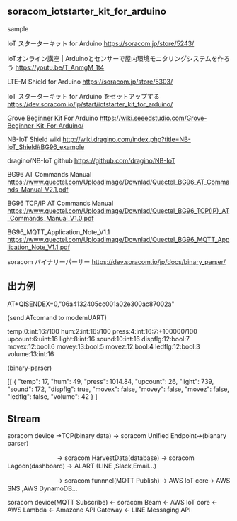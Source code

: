 ## soracom_iotstarter_kit_for_arduino 

sample 

IoT スターターキット for Arduino
https://soracom.jp/store/5243/

IoTオンライン講座 | Arduinoとセンサーで屋内環境モニタリングシステムを作ろう
https://youtu.be/T_AnmgM_1t4

LTE-M Shield for Arduino
https://soracom.jp/store/5303/

IoT スターターキット for Arduino をセットアップする
https://dev.soracom.io/jp/start/iotstarter_kit_for_arduino/

Grove Beginner Kit For Arduino
https://wiki.seeedstudio.com/Grove-Beginner-Kit-For-Arduino/

NB-IoT Shield wiki
http://wiki.dragino.com/index.php?title=NB-IoT_Shield#BG96_example

dragino/NB-IoT github
https://github.com/dragino/NB-IoT

BG96 AT Commands Manual
https://www.quectel.com/UploadImage/Downlad/Quectel_BG96_AT_Commands_Manual_V2.1.pdf

BG96 TCP/IP AT Commands Manual
https://www.quectel.com/UploadImage/Downlad/Quectel_BG96_TCP(IP)_AT_Commands_Manual_V1.0.pdf

BG96_MQTT_Application_Note_V1.1
https://www.quectel.com/UploadImage/Downlad/Quectel_BG96_MQTT_Application_Note_V1.1.pdf

soracom バイナリーパーサー
https://dev.soracom.io/jp/docs/binary_parser/

## 出力例

AT+QISENDEX=0,"06a4132405cc001a02e300ac87002a"

(send ATcomand to modemUART)

temp:0:int:16:/100 hum:2:int:16:/100 press:4:int:16:7:+100000/100 upcount:6:uint:16 light:8:int:16 sound:10:int:16 dispflg:12:bool:7 movex:12:bool:6 movey:13:bool:5 movez:12:bool:4 ledflg:12:bool:3 volume:13:int:16

(binary-parser)

[[
  {
    "temp": 17,
    "hum": 49,
    "press": 1014.84,
    "upcount": 26,
    "light": 739,
    "sound": 172,
    "dispflg": true,
    "movex": false,
    "movey": false,
    "movez": false,
    "ledflg": false,
    "volume": 42
  }
]
## Stream
soracom device ->TCP(binary data) -> soracom Unified Endpoint->(bianary parser)

　　　　　　　　-> soracom HarvestData(database) -> soracom Lagoon(dashboard) -> ALART (LINE ,Slack,Email...)

　　　　　　　　-> soracom funnnel(MQTT Publish)  -> AWS IoT core-> AWS SNS ,AWS DynamoDB...

soracom device(MQTT Subscribe) <- soracom Beam <- AWS IoT core <- AWS Lambda <- Amazone API Gateway <- LINE Messaging API 
